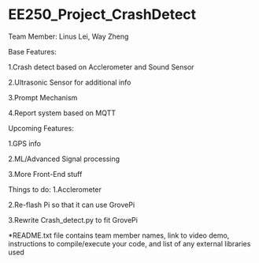 # EE250_Project_CrashDetect

Team Member: Linus Lei, Way Zheng

Base Features:

1.Crash detect based on Acclerometer and Sound Sensor

2.Ultrasonic Sensor for additional info

3.Prompt Mechanism

4.Report system based on MQTT

Upcoming Features:

1.GPS info

2.ML/Advanced Signal processing

3.More Front-End stuff

Things to do:
1.Acclerometer

2.Re-flash Pi so that it can use GrovePi

3.Rewrite Crash_detect.py to fit GrovePi


*README.txt file contains team member names, link to video demo,
instructions to compile/execute your code, and list of any external
libraries used

